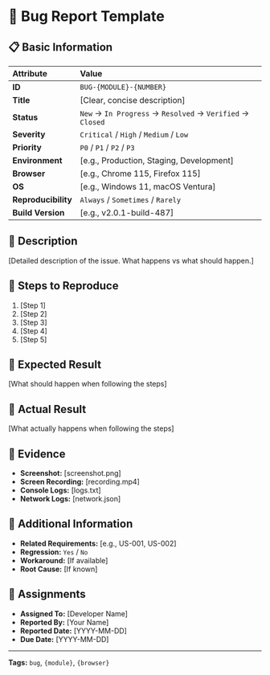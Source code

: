 # 🐞 Bug Report Template

## 📋 Basic Information
| Attribute | Value |
| :--- | :--- |
| **ID** | `BUG-{MODULE}-{NUMBER}` |
| **Title** | [Clear, concise description] |
| **Status** | `New` → `In Progress` → `Resolved` → `Verified` → `Closed` |
| **Severity** | `Critical` / `High` / `Medium` / `Low` |
| **Priority** | `P0` / `P1` / `P2` / `P3` |
| **Environment** | [e.g., Production, Staging, Development] |
| **Browser** | [e.g., Chrome 115, Firefox 115] |
| **OS** | [e.g., Windows 11, macOS Ventura] |
| **Reproducibility** | `Always` / `Sometimes` / `Rarely` |
| **Build Version** | [e.g., v2.0.1-build-487] |

## 📝 Description
[Detailed description of the issue. What happens vs what should happen.]

## 🧪 Steps to Reproduce
1. [Step 1]
2. [Step 2]
3. [Step 3]
4. [Step 4]
5. [Step 5]

## 🎯 Expected Result
[What should happen when following the steps]

## 🐞 Actual Result
[What actually happens when following the steps]

## 📸 Evidence
- **Screenshot:** [screenshot.png]
- **Screen Recording:** [recording.mp4]
- **Console Logs:** [logs.txt]
- **Network Logs:** [network.json]

## 🔧 Additional Information
- **Related Requirements:** [e.g., US-001, US-002]
- **Regression:** `Yes` / `No`
- **Workaround:** [If available]
- **Root Cause:** [If known]

## 👥 Assignments
- **Assigned To:** [Developer Name]
- **Reported By:** [Your Name]
- **Reported Date:** [YYYY-MM-DD]
- **Due Date:** [YYYY-MM-DD]

---

**Tags:** `bug`, `{module}`, `{browser}`

